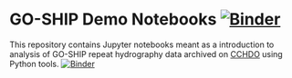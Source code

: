 # GO-SHIP Demo Notebooks [![Binder](https://mybinder.org/badge_logo.svg)](https://mybinder.org/v2/gh/cchdo/demo_notebooks/HEAD)

This repository contains Jupyter notebooks meant as a introduction to analysis of GO-SHIP repeat hydrography data archived on [CCHDO](https://cchdo.ucsd.edu) using Python tools.
<a href="https://mybinder.org/v2/gh/cchdo/demo_notebooks/HEAD" target="_blank"><img src="https://mybinder.org/badge_logo.svg" alt="Binder"></a>


